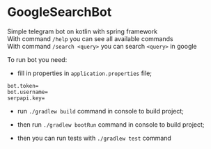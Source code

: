 # GoogleSearchBot
Simple telegram bot on kotlin with spring framework<br/>
With command `/help` you can see all available commands<br/>
With command `/search <query>` you can search `<query>` in google

To run bot you need:
* fill in properties in `application.properties` file;
```properties
bot.token=
bot.username=
serpapi.key=
```
* run `./gradlew build` command in console to build project;


* then run `./gradlew bootRun` command in console to build project;


* then you can run tests with `./gradlew test` command